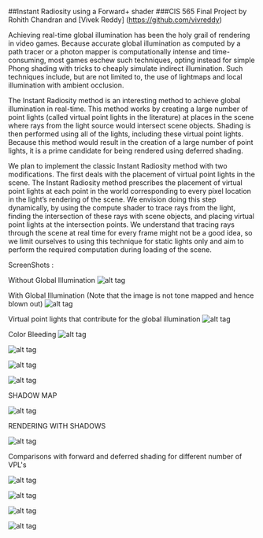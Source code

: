 ##Instant Radiosity using a Forward+ shader
###CIS 565 Final Project by Rohith Chandran and [Vivek Reddy] (https://github.com/vivreddy)

Achieving real-time global illumination has been the holy grail of rendering in video games. Because 
accurate global illumination as computed by a path tracer or a photon mapper is computationally intense 
and time-consuming, most games eschew such techniques, opting instead for simple Phong shading with tricks 
to cheaply simulate indirect illumination. Such techniques include, but are not limited to, the use of 
lightmaps and local illumination with ambient occlusion.  
  
The Instant Radiosity method is an interesting method to achieve global illumination in real-time. This 
method works by creating a large number of point lights (called virtual point lights in the literature) 
at places in the scene where rays from the light source would intersect scene objects. Shading is then 
performed using all of the lights, including these virtual point lights. Because this method would result 
in the creation of a large number of point lights, it is a prime candidate for being rendered using deferred shading.  
  
We plan to implement the classic Instant Radiosity method with two modifications. The first deals with 
the placement of virtual point lights in the scene. The Instant Radiosity method prescribes the placement 
of virtual point lights at each point in the world corresponding to every pixel location in the light’s 
rendering of the scene. We envision doing this step dynamically, by using the compute shader to trace 
rays from the light, finding the intersection of these rays with scene objects, and placing virtual 
point lights at the intersection points. We understand that tracing rays through the scene at real time 
for every frame might not be a good idea, so we limit ourselves to using this technique for static lights 
only and aim to perform the required computation during loading of the scene.  
  

ScreenShots :

Without Global Illumination
![alt tag](https://raw.github.com/rohith10/ForwardPlus-InstantRadiosity/forward-and-fplus/base/res/withoutGI.png?token=5392763__eyJzY29wZSI6IlJhd0Jsb2I6cm9oaXRoMTAvRm9yd2FyZFBsdXMtSW5zdGFudFJhZGlvc2l0eS9mb3J3YXJkLWFuZC1mcGx1cy9iYXNlL3Jlcy93aXRob3V0R0kucG5nIiwiZXhwaXJlcyI6MTM4NzUxMjczN30%3D--fb97916302564e8ba4c1b9ed39a084d2c6f7d84b)

With Global Illumination (Note that the image is not tone mapped and hence blown out)
![alt tag](https://raw.github.com/rohith10/ForwardPlus-InstantRadiosity/forward-and-fplus/base/res/withGI.png?token=5392763__eyJzY29wZSI6IlJhd0Jsb2I6cm9oaXRoMTAvRm9yd2FyZFBsdXMtSW5zdGFudFJhZGlvc2l0eS9mb3J3YXJkLWFuZC1mcGx1cy9iYXNlL3Jlcy93aXRoR0kucG5nIiwiZXhwaXJlcyI6MTM4NzUxMjgwM30%3D--a7aacaf087ed6412c4fc93c017c1d6d83c12c242)

Virtual point lights that contribute for the global illumination
![alt tag](https://raw.github.com/rohith10/ForwardPlus-InstantRadiosity/master/base/res/uniformVPLsagain.png?token=5392763__eyJzY29wZSI6IlJhd0Jsb2I6cm9oaXRoMTAvRm9yd2FyZFBsdXMtSW5zdGFudFJhZGlvc2l0eS9tYXN0ZXIvYmFzZS9yZXMvdW5pZm9ybVZQTHNhZ2Fpbi5wbmciLCJleHBpcmVzIjoxMzg3NTE0NzUyfQ%3D%3D--ccdd2584eed3ecb37bd03fcac31bd81842d82a7f)

Color Bleeding 
![alt tag](https://raw.github.com/rohith10/ForwardPlus-InstantRadiosity/master/base/res/colorbnoGI.png?token=5392763__eyJzY29wZSI6IlJhd0Jsb2I6cm9oaXRoMTAvRm9yd2FyZFBsdXMtSW5zdGFudFJhZGlvc2l0eS9tYXN0ZXIvYmFzZS9yZXMvY29sb3Jibm9HSS5wbmciLCJleHBpcmVzIjoxMzg3NTE0Nzk0fQ%3D%3D--4494acd8a83bc5739908c8deee75622c3e7d1559)

![alt tag](https://raw.github.com/rohith10/ForwardPlus-InstantRadiosity/master/base/res/colorbwithGI.png?token=5392763__eyJzY29wZSI6IlJhd0Jsb2I6cm9oaXRoMTAvRm9yd2FyZFBsdXMtSW5zdGFudFJhZGlvc2l0eS9tYXN0ZXIvYmFzZS9yZXMvY29sb3Jid2l0aEdJLnBuZyIsImV4cGlyZXMiOjEzODc1MTQ4MjN9--eaddd7c28913a62b691ed520dd7165d23f350fdf)

![alt tag](https://raw.github.com/rohith10/ForwardPlus-InstantRadiosity/master/base/res/colorbwithGI2.png?token=5392763__eyJzY29wZSI6IlJhd0Jsb2I6cm9oaXRoMTAvRm9yd2FyZFBsdXMtSW5zdGFudFJhZGlvc2l0eS9tYXN0ZXIvYmFzZS9yZXMvY29sb3Jid2l0aEdJMi5wbmciLCJleHBpcmVzIjoxMzg3NTE0ODg4fQ%3D%3D--4331e9e8d7c809e4fe33f55617cdf99088a4e322)

![alt tag](https://raw.github.com/rohith10/ForwardPlus-InstantRadiosity/master/base/res/colorbnoGI2.png?token=5392763__eyJzY29wZSI6IlJhd0Jsb2I6cm9oaXRoMTAvRm9yd2FyZFBsdXMtSW5zdGFudFJhZGlvc2l0eS9tYXN0ZXIvYmFzZS9yZXMvY29sb3Jibm9HSTIucG5nIiwiZXhwaXJlcyI6MTM4NzUxNDg1Mn0%3D--6e088683d7141a4f4b158c6fc98db7d2c8cbc0f4)



SHADOW MAP

![alt tag](https://raw.github.com/rohith10/ForwardPlus-InstantRadiosity/master/base/res/shadowMap.png?token=5392763__eyJzY29wZSI6IlJhd0Jsb2I6cm9oaXRoMTAvRm9yd2FyZFBsdXMtSW5zdGFudFJhZGlvc2l0eS9tYXN0ZXIvYmFzZS9yZXMvc2hhZG93TWFwLnBuZyIsImV4cGlyZXMiOjEzODc1MTAzOTh9--ab178c15ef68255b247c3a0a6143ee768a183043)


RENDERING WITH SHADOWS

![alt tag](https://raw.github.com/rohith10/ForwardPlus-InstantRadiosity/master/base/res/withshadows.png?token=5392763__eyJzY29wZSI6IlJhd0Jsb2I6cm9oaXRoMTAvRm9yd2FyZFBsdXMtSW5zdGFudFJhZGlvc2l0eS9tYXN0ZXIvYmFzZS9yZXMvd2l0aHNoYWRvd3MucG5nIiwiZXhwaXJlcyI6MTM4NzUxMDQzMn0%3D--c86d31c98cab8e140be0d6c6c43d10ad23540b78)


Comparisons with forward and deferred shading for different number of VPL's

![alt tag](https://raw.github.com/rohith10/ForwardPlus-InstantRadiosity/master/base/res/Table1DellComparision.png?token=5392763__eyJzY29wZSI6IlJhd0Jsb2I6cm9oaXRoMTAvRm9yd2FyZFBsdXMtSW5zdGFudFJhZGlvc2l0eS9tYXN0ZXIvYmFzZS9yZXMvVGFibGUxRGVsbENvbXBhcmlzaW9uLnBuZyIsImV4cGlyZXMiOjEzODc1MTAyMzJ9--669deeeaa1abcb557af89c97d52df5045578de2a)

![alt tag](https://raw.github.com/rohith10/ForwardPlus-InstantRadiosity/master/base/res/Table2DellComparision.png?token=5392763__eyJzY29wZSI6IlJhd0Jsb2I6cm9oaXRoMTAvRm9yd2FyZFBsdXMtSW5zdGFudFJhZGlvc2l0eS9tYXN0ZXIvYmFzZS9yZXMvVGFibGUyRGVsbENvbXBhcmlzaW9uLnBuZyIsImV4cGlyZXMiOjEzODc1MTAyOTF9--e02411174e3a04a0e3043c535d8d35205fbddd28)

![alt tag](https://raw.github.com/rohith10/ForwardPlus-InstantRadiosity/master/base/res/Table1HPComparision.png?token=5392763__eyJzY29wZSI6IlJhd0Jsb2I6cm9oaXRoMTAvRm9yd2FyZFBsdXMtSW5zdGFudFJhZGlvc2l0eS9tYXN0ZXIvYmFzZS9yZXMvVGFibGUxSFBDb21wYXJpc2lvbi5wbmciLCJleHBpcmVzIjoxMzg3NTEwMzI1fQ%3D%3D--b4bb15be395ebd2e1890e34d86fd1e08e285bb5f)

![alt tag](https://raw.github.com/rohith10/ForwardPlus-InstantRadiosity/master/base/res/Table2HPComparision.png?token=5392763__eyJzY29wZSI6IlJhd0Jsb2I6cm9oaXRoMTAvRm9yd2FyZFBsdXMtSW5zdGFudFJhZGlvc2l0eS9tYXN0ZXIvYmFzZS9yZXMvVGFibGUySFBDb21wYXJpc2lvbi5wbmciLCJleHBpcmVzIjoxMzg3NTEwMzUwfQ%3D%3D--902af622e9453664f965cafcb725c106e13e0656)
